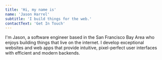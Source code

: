```yaml
---
title: 'Hi, my name is'
name: 'Jason Harrel'
subtitle: 'I build things for the web.'
contactText: 'Get In Touch'
---
```


I'm Jason, a software engineer based in the San Francisco Bay Area who enjoys building things that live on the internet. I develop exceptional websites and web apps that provide intuitive, pixel-perfect user interfaces with efficient and modern backends.
